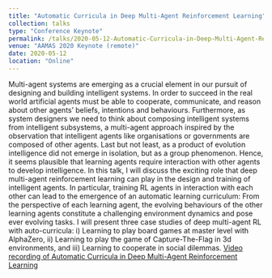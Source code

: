 ```yaml
---
title: "Automatic Curricula in Deep Multi-Agent Reinforcement Learning"
collection: talks
type: "Conference Keynote"
permalink: /talks/2020-05-12-Automatic-Curricula-in-Deep-Multi-Agent-Reinforcement-Learning
venue: "AAMAS 2020 Keynote (remote)"
date: 2020-05-12
location: "Online"
---
```

Multi-agent systems are emerging as a crucial element in our pursuit of designing and building intelligent systems. In order to succeed in the real world artificial agents must be able to cooperate, communicate, and reason about other agents’ beliefs, intentions and behaviours. Furthermore, as system designers we need to think about composing intelligent systems from intelligent subsystems, a multi-agent approach inspired by the observation that intelligent agents like organisations or governments are composed of other agents. Last but not least, as a product of evolution intelligence did not emerge in isolation, but as a group phenomenon. Hence, it seems plausible that learning agents require interaction with other agents to develop intelligence.
In this talk, I will discuss the exciting role that deep multi-agent reinforcement learning can play in the design and training of intelligent agents. In particular, training RL agents in interaction with each other can lead to the emergence of an automatic learning curriculum: From the perspective of each learning agent, the evolving behaviours of the other learning agents constitute a challenging environment dynamics and pose ever evolving tasks. I will present three case studies of deep multi-agent RL with auto-curricula: i) Learning to play board games at master level with AlphaZero, ii) Learning to play the game of Capture-The-Flag in 3d environments, and iii) Learning to cooperate in social dilemmas.
[Video recording of Automatic Curricula in Deep Multi-Agent Reinforcement Learning](https://underline.io/lecture/63-automatic-curricula-in-deep-multi-agent-reinforcement-learning)
